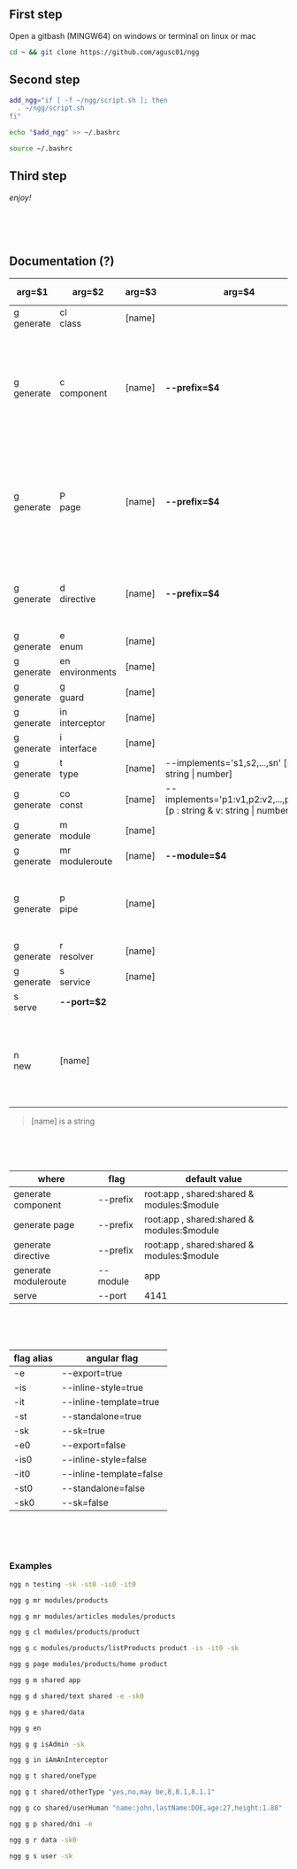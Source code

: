 ## First step

Open a gitbash (MINGW64) on windows or terminal on linux or mac

```bash
cd ~ && git clone https://github.com/agusc01/ngg
```

## Second step

```bash
add_ngg="if [ -f ~/ngg/script.sh ]; then
  . ~/ngg/script.sh
fi"

echo "$add_ngg" >> ~/.bashrc

source ~/.bashrc
```

## Third step

_enjoy!_

<br>
<br>
<br>

## Documentation (?)

| arg=$1          | arg=$2               | arg=$3 | arg=$4                                                                   | default <br> flags                                | type   | flags <br> alias                                                                   |
| --------------- | -------------------- | ------ | ------------------------------------------------------------------------ | ------------------------------------------------- | ------ | ---------------------------------------------------------------------------------- |
| g <br> generate | cl <br> class        | [name] |                                                                          | --type=class                                      | native |                                                                                    |
| g <br> generate | c <br> component     | [name] | **--prefix=$4**                                                          |                                                   | native | -e <br> -is <br> -it <br> -st <br> -sk <br> -e <br> -is <br> -it <br> -st <br> -sk |
| g <br> generate | P <br> page          | [name] | **--prefix=$4**                                                          | --type=page                                       | native | -e <br> -is <br> -it <br> -st <br> -sk <br> -e <br> -is <br> -it <br> -st <br> -sk |
| g <br> generate | d <br> directive     | [name] | **--prefix=$4**                                                          |                                                   | native | -e <br> -st <br> -sk <br> -e0 <br> -st0 <br> -sk0                                  |
| g <br> generate | e <br> enum          | [name] |                                                                          | --type=enum                                       | native |                                                                                    |
| g <br> generate | en <br> environments | [name] |                                                                          |                                                   | native |                                                                                    |
| g <br> generate | g <br> guard         | [name] |                                                                          | --functional=true                                 | native | -sk <br> -sk0                                                                      |
| g <br> generate | in <br> interceptor  | [name] |                                                                          | --functional=true                                 | native | -sk <br> -sk0                                                                      |
| g <br> generate | i <br> interface     | [name] |                                                                          | --type=interface                                  | native |                                                                                    |
| g <br> generate | t <br> type          | [name] | --implements='s1,s2,...,sn' [s : string \| number]                       | --type=type                                       | fake   |                                                                                    |
| g <br> generate | co <br> const        | [name] | --implements='p1:v1,p2:v2,...,pn:vn:' [p : string & v: string \| number] | --type=type                                       | fake   |                                                                                    |
| g <br> generate | m <br> module        | [name] |                                                                          |                                                   | native |                                                                                    |
| g <br> generate | mr <br> moduleroute  | [name] | **--module=$4**                                                          | --routing=true                                    | native |                                                                                    |
| g <br> generate | p <br> pipe          | [name] |                                                                          |                                                   | native | -e <br> -st <br> -sk <br> -e0 <br> -st0 <br> -sk0                                  |
| g <br> generate | r <br> resolver      | [name] |                                                                          | --functional=true                                 | native | -sk <br> -sk0                                                                      |
| g <br> generate | s <br> service       | [name] |                                                                          |                                                   | native | -sk <br> -sk0                                                                      |
| s <br> serve    | **--port=$2**        |        |                                                                          | --open                                            | native |                                                                                    |
| n <br> new      | [name]               |        |                                                                          | --style=scss <br> --routing=true <br> --ssr=false | native | -is <br> -it <br> -st <br> -sk <br> -is0 <br> -it0 <br> -st0 <br> -sk0             |

> [name] is a string

<br>
<br>
<br>

| where                | flag     | default value                              |
| -------------------- | -------- | ------------------------------------------ |
| generate component   | --prefix | root:app , shared:shared & modules:$module |
| generate page        | --prefix | root:app , shared:shared & modules:$module |
| generate directive   | --prefix | root:app , shared:shared & modules:$module |
| generate moduleroute | --module | app                                        |
| serve                | --port   | 4141                                       |

<br>
<br>
<br>

| flag alias | angular flag            |
| ---------- | ----------------------- |
| -e         | --export=true           |
| -is        | --inline-style=true     |
| -it        | --inline-template=true  |
| -st        | --standalone=true       |
| -sk        | --sk=true               |
| -e0        | --export=false          |
| -is0       | --inline-style=false    |
| -it0       | --inline-template=false |
| -st0       | --standalone=false      |
| -sk0       | --sk=false              |

<br>
<br>
<br>

### Examples

```bash
ngg n testing -sk -st0 -is0 -it0

ngg g mr modules/products

ngg g mr modules/articles modules/products

ngg g cl modules/products/product

ngg g c modules/products/listProducts product -is -it0 -sk

ngg g page modules/products/home product

ngg g m shared app

ngg g d shared/text shared -e -sk0

ngg g e shared/data

ngg g en

ngg g g isAdmin -sk

ngg g in iAmAnInterceptor

ngg g t shared/oneType

ngg g t shared/otherType "yes,no,may be,8,8.1,8.1.1"

ngg g co shared/userHuman "name:john,lastName:DOE,age:27,height:1.88"

ngg g p shared/dni -e

ngg g r data -sk0

ngg g s user -sk
```
